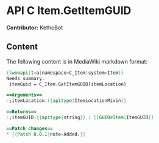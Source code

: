 # API C Item.GetItemGUID

**Contributor:** KethoBot

## Content

The following content is in MediaWiki markdown format:

```mediawiki
{{wowapi|t=a|namespace=C_Item|system=Item}}
Needs summary.
 itemGuid = C_Item.GetItemGUID(itemLocation)

==Arguments==
:;itemLocation:{{apitype|ItemLocationMixin}}

==Returns==
:;itemGUID:{{apitype|string}} : [[GUID#Item|ItemGUID]]

==Patch changes==
* {{Patch 8.0.1|note=Added.}}
```